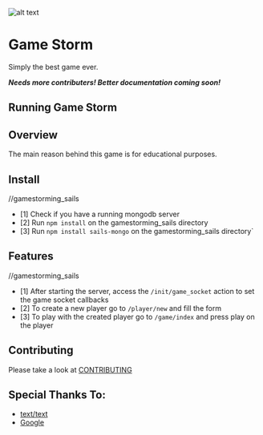 ![alt text](logo.png "Game Storm")

# Game Storm

Simply the best game ever.

***Needs more contributers! Better documentation coming soon!***

## Running Game Storm


## Overview

The main reason behind this game is for educational purposes.

## Install

//gamestorming_sails
- [1] Check if you have a running mongodb server
- [2] Run `npm install` on the gamestorming_sails directory
- [3] Run `npm install sails-mongo` on the gamestorming_sails directory`

## Features

//gamestorming_sails
- [1] After starting the server, access the `/init/game_socket` action to set the game socket callbacks
- [2] To create a new player go to `/player/new` and fill the form
- [3] To play with the created player go to `/game/index` and press play on the player

<!--
## Example

```
```
-->

## Contributing

Please take a look at [CONTRIBUTING](docs/CONTRIBUTING.md)

## Special Thanks To:

- [text/text](https://site.example)
- [Google](http://www.google.com)
